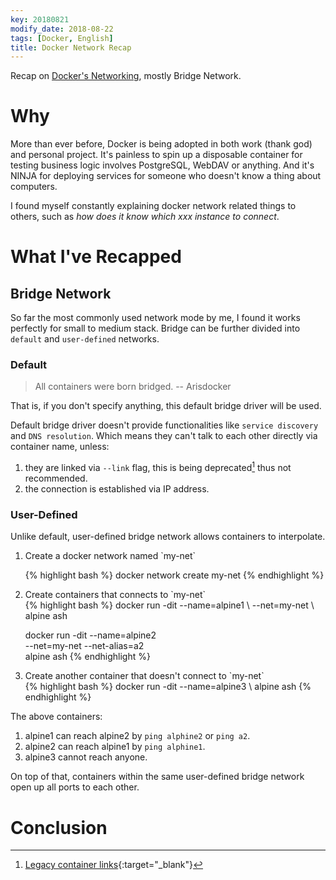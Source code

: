 ```yaml
---
key: 20180821
modify_date: 2018-08-22
tags: [Docker, English]
title: Docker Network Recap
---
```


Recap on [Docker's Networking](https://docs.docker.com/network/), mostly Bridge Network.

<!--more-->
# Why

More than ever before, Docker is being adopted in both work (thank god) and personal project. It's painless to spin up a disposable container for testing business logic involves PostgreSQL, WebDAV or anything. And it's NINJA for deploying services for someone who doesn't know a thing about computers.

I found myself constantly explaining docker network related things to others, such as *how does it know which xxx instance to connect*.

# What I've Recapped
## Bridge Network
So far the most commonly used network mode by me, I found it works perfectly for small to medium stack. Bridge can be further divided into `default` and `user-defined` networks.

### Default

> All containers were born bridged. -- Arisdocker

That is, if you don't specify anything, this default bridge driver will be used.

Default bridge driver doesn't provide functionalities like `service discovery` and `DNS resolution`. Which means they can't talk to each other directly via container name, unless:
1. they are linked via `--link` flag, this is being deprecated[^1] thus not recommended.
2. the connection is established via IP address.

### User-Defined

Unlike default, user-defined bridge network allows containers to interpolate.

<ol>
<li>Create a docker network named `my-net`</li>

{% highlight bash %}
docker network create my-net
{% endhighlight %}

<li>Create containers that connects to `my-net`</li>
{% highlight bash %}
docker run -dit --name=alpine1 \
--net=my-net \
alpine ash

docker run -dit --name=alpine2 \
--net=my-net --net-alias=a2 \
alpine ash
{% endhighlight %}

<li>Create another container that doesn't connect to `my-net`</li>
{% highlight bash %}
docker run -dit --name=alpine3 \
alpine ash
{% endhighlight %}
</ol>

The above containers:
1. alpine1 can reach alpine2 by `ping alphine2` or `ping a2`.
2. alpine2 can reach alpine1 by `ping alphine1`.
3. alpine3 cannot reach anyone.

On top of that, containers within the same user-defined bridge network open up all ports to each other.

# Conclusion


[^1]: [Legacy container links](https://docs.docker.com/network/links/){:target="_blank"}